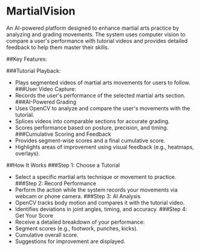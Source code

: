 # MartialVision

An AI-powered platform designed to enhance martial arts practice by analyzing and grading movements. The system uses computer vision to compare a user's performance with tutorial videos and provides detailed feedback to help them master their skills.

##Key Features:

###Tutorial Playback: 
 - Plays segmented videos of martial arts movements for users to follow.
###User Video Capture:
 - Records the user's performance of the selected martial arts section.
###AI-Powered Grading
 - Uses OpenCV to analyze and compare the user's movements with the tutorial.
 - Splices videos into comparable sections for accurate grading.
 - Scores performance based on posture, precision, and timing.
###Cumulative Scoring and Feedback
 - Provides segment-wise scores and a final cumulative score.
 - Highlights areas of improvement using visual feedback (e.g., heatmaps, overlays).

##How It Works
###Step 1: Choose a Tutorial
 - Select a specific martial arts technique or movement to practice.
###Step 2: Record Performance
 - Perform the action while the system records your movements via webcam or phone camera.
###Step 3: AI Analysis
 - OpenCV tracks body motion and compares it with the tutorial video.
 - Identifies deviations in joint angles, timing, and accuracy.
###Step 4: Get Your Score
 - Receive a detailed breakdown of your performance:
 - Segment scores (e.g., footwork, punches, kicks).
 - Cumulative overall score.
 - Suggestions for improvement are displayed.
